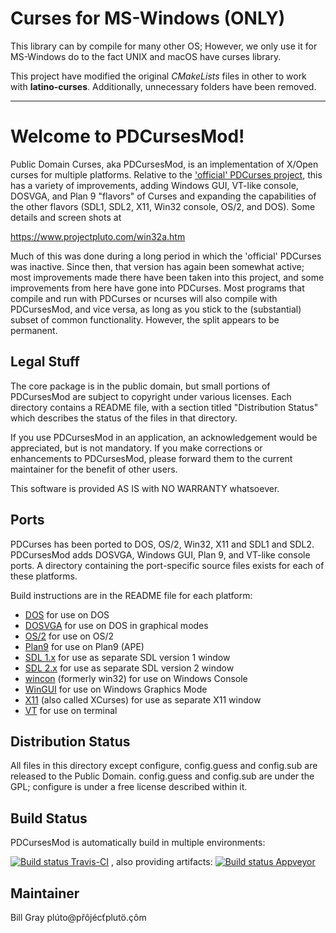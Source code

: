Curses for MS-Windows (ONLY)
============================

This library can by compile for many other OS; However, we only use it for MS-Windows do to the fact UNIX and macOS have curses library.

This project have modified the original *CMakeLists* files in other to work with **latino-curses**. Additionally, unnecessary folders have been removed.

----

Welcome to PDCursesMod!
=======================

Public Domain Curses, aka PDCursesMod, is an implementation of X/Open
curses for multiple platforms. Relative to the ['official' PDCurses
project](https://www.github.com/wmcbrine/PDCurses),  this has a variety of improvements,  adding Windows GUI,
VT-like console,  DOSVGA,  and Plan 9 "flavors" of Curses and expanding
the capabilities of the other flavors (SDL1,  SDL2,  X11, Win32 console,
OS/2, and DOS).  Some details and screen shots at

https://www.projectpluto.com/win32a.htm

Much of this was done during a long period in which the 'official'
PDCurses  was inactive.  Since then,  that version has again been
somewhat active;  most improvements made there have been taken into
this project,  and some improvements from here have gone into PDCurses.
Most programs that compile and run with PDCurses or ncurses will also
compile with PDCursesMod,  and vice versa, as long as you stick to the
(substantial) subset of common functionality. However,  the split
appears to be permanent.

Legal Stuff
-----------

The core package is in the public domain, but small portions of PDCursesMod
are subject to copyright under various licenses.  Each directory contains a
README file, with a section titled "Distribution Status" which describes
the status of the files in that directory.

If you use PDCursesMod in an application, an acknowledgement would be
appreciated, but is not mandatory. If you make corrections or
enhancements to PDCursesMod, please forward them to the current maintainer
for the benefit of other users.

This software is provided AS IS with NO WARRANTY whatsoever.

Ports
-----

PDCurses has been ported to DOS, OS/2, Win32, X11 and SDL1 and SDL2.
PDCursesMod adds DOSVGA,  Windows GUI,  Plan 9,  and VT-like console
ports. A directory containing the port-specific source files exists
for each of these platforms.

Build instructions are in the README file for each platform:

-  [DOS](dos/README.md) for use on DOS
-  [DOSVGA](dosvga/README.md) for use on DOS in graphical modes
-  [OS/2](os2/README.md) for use on OS/2
-  [Plan9](plan9/README.md) for use on Plan9 (APE)
-  [SDL 1.x](sdl1/README.md) for use as separate SDL version 1 window
-  [SDL 2.x](sdl2/README.md) for use as separate SDL version 2 window
-  [wincon](wincon/README.md) (formerly win32) for use on Windows Console
-  [WinGUI](wingui/README.md) for use on Windows Graphics Mode
-  [X11](x11/README.md) (also called XCurses) for use as separate X11 window
-  [VT](vt/README.md) for use on terminal

Distribution Status
-------------------

All files in this directory except configure, config.guess and
config.sub are released to the Public Domain. config.guess and
config.sub are under the GPL; configure is under a free license
described within it.

Build Status
-------------------

PDCursesMod is automatically build in multiple environments:

[![Build status Travis-CI](https://api.travis-ci.com/Bill-Gray/PDCursesMod.svg?branch=master)](https://travis-ci.com/Bill-Gray/PDCurses)
, also providing artifacts: [![Build status Appveyor](https://ci.appveyor.com/api/projects/status/github/Bill-Gray/PDCurses?branch=master&svg=true)](https://ci.appveyor.com/project/Bill-Gray/PDCurses)


Maintainer
----------

Bill Gray
p&#x202e;&ocirc;&#xe7;.&ouml;tulp&#x165;c&eacute;j&ocirc;&#x159;p&#x40;ot&uacute;l&#x202c;m
